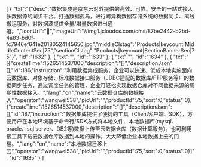 [
	{
		"txt":"{\"desc\":\"数据集成是京东云对外提供的高效、可靠、安全的一站式接入多数据源的同步平台。打通数据孤岛，进行跨异构数据存储系统的数据同步、离线搬运服务，对数据源提供全量/增量数据进出通道。\",\"iconUrl\":\"&#xe9d4;\",\"imageUrl\":\"//img1.jcloudcs.com/cms/87be2442-b2bd-4a83-bd0f-fc7946ef641e20180524145650.jpg\",\"middleClstag\":\"Products|keycount|MiddleContentSec|75\",\"sectionClstag\":\"Products|keycount|SectionBannerSec|75\"}",
		"id":"1632"
	},
	{
		"txt":"",
		"id":"1633"
	},
	{
		"txt":"",
		"id":"1634"
	},
	{
		"txt":"[{\"createTime\":1526514537000,\"description\":\"[]\",\"descriptionJson\":[],\"id\":186,\"instruction\":\"利用数据集成服务，企业可以快速、低成本地实施面向云数据库、对象存储、标准数据接口服务（JDBC适配的数据库/FTP服务等）的数据同步任务，通过调度任务的管理，企业可轻松实现数据仓库对不同数据来源的周期性数据接入。\",\"lang\":\"cn\",\"name\":\"云数据仓库的数据接入\",\"operator\":\"wangwei538\",\"picUrl\":\"\",\"productId\":75,\"sort\":0,\"status\":0},{\"createTime\":1526514537000,\"description\":\"[]\",\"descriptionJson\":[],\"id\":187,\"instruction\":\"数据集成提供了便捷的工具（Client客户端、SDK），方便用户在本地环境基于命令行/SDK方式将本地文件、本地数据库(mysql、oracle、sql server、DB2等)数据上传至云数据仓库（数据计算服务），也可利用该工具下载云数据仓库数据到本地的操作，大大降低企业本地数据上云的门槛。\",\"lang\":\"cn\",\"name\":\"本地数据迁移上云\",\"operator\":\"wangwei538\",\"picUrl\":\"\",\"productId\":75,\"sort\":0,\"status\":0}]",
		"id":"1635"
	}
]